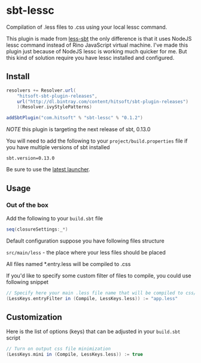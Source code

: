 # sbt-lessc

Compilation of .less files to .css using your local lessc command.

This plugin is made from [less-sbt](https://github.com/softprops/less-sbt) the only difference is that it uses NodeJS lessc command instead of Rino JavaScript virtual machine. I've made this plugin just because of NodeJS lessc is working much quicker for me. But this kind of solution require you have lessc installed and configured.

## Install

```scala
resolvers += Resolver.url(
    "hitsoft-sbt-plugin-releases",
    url("http://dl.bintray.com/content/hitsoft/sbt-plugin-releases")
    )(Resolver.ivyStylePatterns)

addSbtPlugin("com.hitsoft" % "sbt-lessc" % "0.1.2")
```

_NOTE_ this plugin is targeting the next release of sbt, 0.13.0

You will need to add the following to your `project/build.properties` file if you have multiple versions of sbt installed

    sbt.version=0.13.0

Be sure to use the [latest launcher](http://www.scala-sbt.org/0.13.0/docs/Getting-Started/Setup.html#installing-sbt).


## Usage

### Out of the box

Add the following to your `build.sbt` file

```scala
seq(closureSettings:_*)
```

Default configuration suppose you have following files structure

`src/main/less` - the place where your less files should be placed

All files named *.entry.less will be compiled to .css

If you'd like to specify some custom filter of files to compile, you could use following snippet

```scala
// Specify here your main .less file name that will be compiled to css/*.css file in your webapp
(LessKeys.entryFilter in (Compile, LessKeys.less)) := "app.less"
```

## Customization

Here is the list of options (keys) that can be adjusted in your `build.sbt` script

```scala
// Turn on output css file minimization
(LessKeys.mini in (Compile, LessKeys.less)) := true
```
